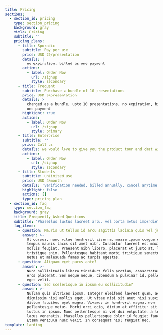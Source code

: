 ```yaml
---
title: Pricing
sections:
  - section_id: pricing
    type: section_pricing
    background: gray
    title: Pricing
    subtitle: ''
    pricing_plans:
      - title: Sporadic
        subtitle: Pay per use
        price: USD 29/presentation
        details: |
          no expiration, billed as one payment
        actions:
          - label: Order Now
            url: /signup
            style: secondary
      - title: Frequent
        subtitle: Purchase a bundle of 10 presentations
        price: USD 5/presentation
        details: >
          charged as a bundle, upto 10 presentations, no expiration, billed as
          one payment
        highlight: true
        actions:
          - label: Order Now
            url: /signup
            style: primary
      - title: Enterprise
        subtitle: ''
        price: Call us
        details: we would love to give you the product tour and chat with you
        actions:
          - label: Order Now
            url: /signup
            style: secondary
      - title: Students
        subtitle: unlimited use
        price: USD 4/month
        details: 'verification needed, billed annually, cancel anytime'
        highlight: false
        actions: []
        type: pricing_plan
  - section_id: faq
    type: section_faq
    background: gray
    title: Frequently Asked Questions
    subtitle: 'Phasellus luctus laoreet arcu, vel porta metus imperdiet sit amet.'
    faq_items:
      - question: Mauris ut tellus id arcu sagittis lacinia quis vel justo?
        answer: >-
          Ut cursus, nunc vitae hendrerit viverra, massa ipsum congue quam, sed
          tempus mauris lacus sit amet nibh. Curabitur laoreet est maximus
          mollis feugiat. Praesent nibh libero, placerat et justo at, luctus
          tristique enim. Pellentesque habitant morbi tristique senectus et
          netus et malesuada fames ac turpis egestas.
      - question: Aliquam eget purus ante?
        answer: >-
          Nunc sollicitudin libero tincidunt felis pretium, consectetur aliquam
          eros placerat. Sed neque neque, bibendum a pulvinar id, pellentesque
          eget velit. 
      - question: Sed scelerisque in ipsum eu sollicitudin?
        answer: >-
          Nullam quis ultrices ipsum. Integer eleifend laoreet quam, ac
          dignissim nisi mollis eget. Ut vitae nisi sit amet nisi suscipit
          dictum faucibus eget magna. Vivamus in hendrerit magna, non
          pellentesque metus. Morbi orci odio, dictum at efficitur sit amet,
          luctus in ipsum. Nunc pellentesque mi vel dui vulputate, a lobortis
          lacus venenatis. Phasellus pellentesque dolor id feugiat faucibus.
          Etiam vehicula nunc velit, in consequat nisl feugiat nec.
template: landing
---
```

